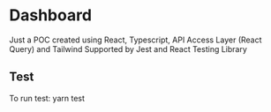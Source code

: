 # Dashboard

Just a POC created using React, Typescript, API Access Layer (React Query) and Tailwind
Supported by Jest and React Testing Library

## Test

To run test:
yarn test

